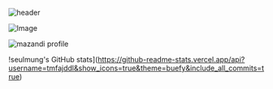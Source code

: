 ![header](https://capsule-render.vercel.app/api?type=blur&color=auto&height=300&section=header&text=seulmung's%20github&fontSize=90)


![Image](https://github.com/user-attachments/assets/e79cec04-ccde-4b76-88e2-f7c09229abe6)


![mazandi profile](http://mazandi.herokuapp.com/api?handle=Seulmung2&theme=warm)

!seulmung's GitHub stats](https://github-readme-stats.vercel.app/api?username=tmfajddl&show_icons=true&theme=buefy&include_all_commits=true)

